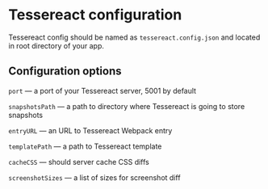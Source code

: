 # Tessereact configuration

Tessereact config should be named as `tessereact.config.json` and located in root directory of your app.

## Configuration options

`port` — a port of your Tessereact server, 5001 by default

`snapshotsPath` — a path to directory where Tessereact is going to store snapshots

`entryURL` — an URL to Tessereact Webpack entry

`templatePath` — a path to Tessereact template

`cacheCSS` — should server cache CSS diffs

`screenshotSizes` — a list of sizes for screenshot diff
